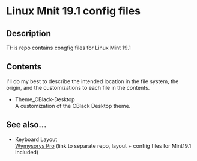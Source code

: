 # Linux Mnit 19.1 config files

## Description

THis repo contains congfig files for Linux Mint 19.1

## Contents

I'll do my best to describe the intended location in the file system, the origin, and the customizations to each file in the contents.

* Theme_CBlack-Desktop  
A customization of the CBlack Desktop theme.


## See also...

* Keyboard Layout  
[Wymysorys Pro](https://github.com/BobBorges/Wymysorys_pro_KB) (link to separate repo, layout + confiig files for Mint19.1 included)